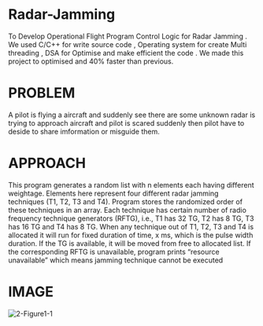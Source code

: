 # Radar-Jamming
To Develop Operational Flight Program Control Logic for Radar Jamming . We used C/C++ for write source code , Operating system for create Multi threading , DSA for Optimise and make efficient the code . We made this project to optimised and 40% faster than previous.
# PROBLEM 
A pilot is flying a aircraft and suddenly see there are some unknown radar is trying to approach aircraft and pilot is scared suddenly then pilot have to deside to share imformation or misguide them. 
# APPROACH
This program generates a random list with n elements each having different weightage.
Elements here represent four different radar jamming techniques (T1, T2, T3 and T4).
Program stores the randomized order of these techniques in an array.
Each technique has certain number of radio frequency technique generators (RFTG), i.e., T1
has 32 TG, T2 has 8 TG, T3 has 16 TG and T4 has 8 TG.
When any technique out of T1, T2, T3 and T4 is allocated it will run for fixed duration of time,
x ms, which is the pulse width duration.
If the TG is available, it will be moved from free to allocated list.
If the corresponding RFTG is unavailable, program prints “resource unavailable” which
means jamming technique cannot be executed
# IMAGE
![2-Figure1-1](https://user-images.githubusercontent.com/81713226/221400844-0afdb206-5606-4e2b-9043-16ca34360012.png)
